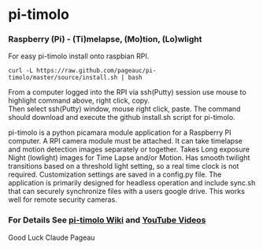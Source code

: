 # pi-timolo
### Raspberry (Pi) - (Ti)melapse, (Mo)tion, (Lo)wlight

For easy pi-timolo install onto raspbian RPI. 

    curl -L https://raw.github.com/pageauc/pi-timolo/master/source/install.sh | bash

From a computer logged into the RPI via ssh(Putty) session use mouse to highlight command above, right click, copy.  
Then select ssh(Putty) window, mouse right click, paste.  The command should 
download and execute the github install.sh script for pi-timolo.

pi-timolo is a python picamara module application for a Raspberry PI computer.
A RPI camera module must be attached. It can take timelapse and motion detection
images separately or together. Takes Long exposure Night (lowlight) images for
Time Lapse and/or Motion. Has smooth twilight transitions based on a threshold light
setting, so a real time clock is not required. Customization settings are saved in a config.py file.
The application is primarily designed for headless operation and include sync.sh that
can securely synchronize files with a users google drive.  This works well for remote security
cameras.  

### For Details See [pi-timolo Wiki](https://github.com/pageauc/pi-timolo/wiki) and [YouTube Videos](https://www.youtube.com/playlist?list=PLLXJw_uJtQLa11A4qjVpn2D2T0pgfaSG0)
        
Good Luck
Claude Pageau 
